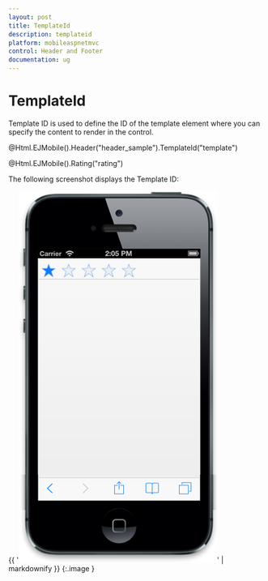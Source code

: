 ```yaml
---
layout: post
title: TemplateId
description: templateid
platform: mobileaspnetmvc
control: Header and Footer
documentation: ug
---
```


# TemplateId

Template ID is used to define the ID of the template element where you can specify the content to render in the control.

@Html.EJMobile().Header("header_sample").TemplateId("template")



 <div id="template" class="temp">

@Html.EJMobile().Rating("rating") 

 </div>

The following screenshot displays the Template ID:

{{ '![F:/headertemplate.png](TemplateId_images/TemplateId_img1.png)' | markdownify }}
{:.image }


